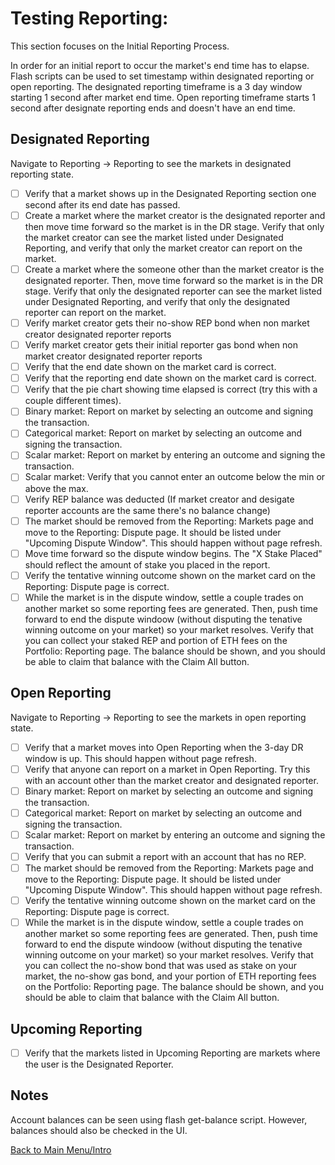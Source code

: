 # Testing Reporting:

This section focuses on the Initial Reporting Process.

In order for an initial report to occur the market's end time has to elapse. Flash scripts can be used to set timestamp within designated reporting or open reporting. The designated reporting timeframe is a 3 day window starting 1 second after market end time. Open reporting timeframe starts 1 second after designate reporting ends and doesn't have an end time.

## Designated Reporting

Navigate to Reporting -> Reporting to see the markets in designated reporting state. 

- [ ] Verify that a market shows up in the Designated Reporting section one second after its end date has passed.
- [ ] Create a market where the market creator is the designated reporter and then move time forward so the market is in the DR stage. Verify that only the market creator can see the market listed under Designated Reporting, and verify that only the market creator can report on the market.
- [ ] Create a market where the someone other than the market creator is the designated reporter. Then, move time forward so the market is in the DR stage. Verify that only the designated reporter can see the market listed under Designated Reporting, and verify that only the designated reporter can report on the market.
- [ ] Verify market creator gets their no-show REP bond when non market creator designated reporter reports
- [ ] Verify market creator gets their initial reporter gas bond when non market creator designated reporter reports
- [ ] Verify that the end date shown on the market card is correct.
- [ ] Verify that the reporting end date shown on the market card is correct.
- [ ] Verify that the pie chart showing time elapsed is correct (try this with a couple different times).
- [ ] Binary market: Report on market by selecting an outcome and signing the transaction.
- [ ] Categorical market: Report on market by selecting an outcome and signing the transaction.
- [ ] Scalar market: Report on market by entering an outcome and signing the transaction.
- [ ] Scalar market: Verify that you cannot enter an outcome below the min or above the max.
- [ ] Verify REP balance was deducted (If market creator and desigate reporter accounts are the same there's no balance change)
- [ ] The market should be removed from the Reporting: Markets page and move to the Reporting: Dispute page. It should be listed under "Upcoming Dispute Window". This should happen without page refresh.
- [ ] Move time forward so the dispute window begins. The "X Stake Placed" should reflect the amount of stake you placed in the report.
- [ ] Verify the tentative winning outcome shown on the market card on the Reporting: Dispute page is correct.
- [ ] While the market is in the dispute window, settle a couple trades on another market so some reporting fees are generated. Then, push time forward to end the dispute windoow (without disputing the tenative winning outcome on your market) so your market resolves. Verify that you can collect your staked REP and portion of ETH fees on the Portfolio: Reporting page. The balance should be shown, and you should be able to claim that balance with the Claim All button.

## Open Reporting

Navigate to Reporting -> Reporting to see the markets in open reporting state.

- [ ] Verify that a market moves into Open Reporting when the 3-day DR window is up. This should happen without page refresh.
- [ ] Verify that anyone can report on a market in Open Reporting. Try this with an account other than the market creator and designated reporter.
- [ ] Binary market: Report on market by selecting an outcome and signing the transaction.
- [ ] Categorical market: Report on market by selecting an outcome and signing the transaction.
- [ ] Scalar market: Report on market by entering an outcome and signing the transaction.
- [ ] Verify that you can submit a report with an account that has no REP.
- [ ] The market should be removed from the Reporting: Markets page and move to the Reporting: Dispute page. It should be listed under "Upcoming Dispute Window". This should happen without page refresh.
- [ ] Verify the tentative winning outcome shown on the market card on the Reporting: Dispute page is correct.
- [ ] While the market is in the dispute window, settle a couple trades on another market so some reporting fees are generated. Then, push time forward to end the dispute windoow (without disputing the tenative winning outcome on your market) so your market resolves. Verify that you can collect the no-show bond that was used as stake on your market, the no-show gas bond, and your portion of ETH reporting fees on the Portfolio: Reporting page. The balance should be shown, and you should be able to claim that balance with the Claim All button.

## Upcoming Reporting

- [ ] Verify that the markets listed in Upcoming Reporting are markets where the user is the Designated Reporter.



## Notes

Account balances can be seen using flash get-balance script. However, balances should also be checked in the UI.

[Back to Main Menu/Intro](https://github.com/AugurProject/augur-walkthrough/)
